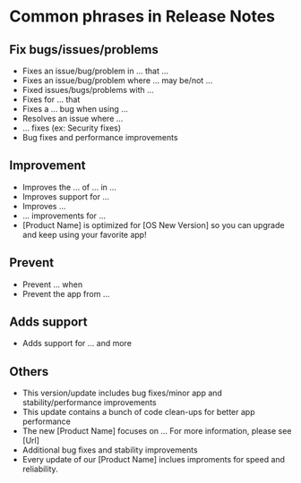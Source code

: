 # Common phrases in Release Notes
## Fix bugs/issues/problems
- Fixes an issue/bug/problem in ... that ...
- Fixes an issue/bug/problem where ... may be/not ...
- Fixed issues/bugs/problems with ...
- Fixes for ... that
- Fixes a ... bug when using ...
- Resolves an issue where ...
- ... fixes (ex: Security fixes)
- Bug fixes and performance improvements

## Improvement
- Improves the ... of ... in ...
- Improves support for ...
- Improves ...
- ... improvements for ...
- [Product Name] is optimized for [OS New Version] so you can upgrade and keep using your favorite app!

## Prevent
- Prevent ... when
- Prevent the app from ... 

## Adds support
- Adds support for ... and more

## Others
- This version/update includes bug fixes/minor app and stability/performance improvements
- This update contains a bunch of code clean-ups for better app performance
- The new [Product Name] focuses on ... For more information, please see [Url]
- Additional bug fixes and stability improvements
- Every update of our [Product Name] inclues improments for speed and reliability.
